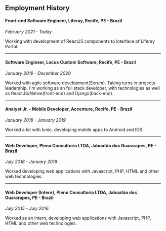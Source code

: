 ## Employment History

#### Front-end Software Engineer, Liferay, Recife, PE - Brazil
*February 2021 - Today*

Working with development of ReactJS components to interface of Liferay Portal.

---

#### Software Engineer, Locus Custom Software, Recife, PE - Brazil
*January 2019 - December 2020*

Worked with agile software development(Scrum). Taking
turns in projects leadership. I'm working as an full stack developer, with
technologies as well as ReactJS/Native(front-end) and Django(back-end).

---

#### Analyst Jr. - Mobile Developer, Accenture, Recife, PE - Brazil
*January 2018 - January 2019*

Worked a lot with Ionic, developing mobile apps to Android and IOS.

---

#### Web Developer, Pleno Consultoria LTDA, Jaboatão dos Guararapes, PE - Brazil
*July 2016 - January 2018*

Worked developing web applications with Javascript, PHP, HTML and other
web technologies.

---

#### Web Developer (Intern), Pleno Consultoria LTDA, Jaboatão dos Guararapes, PE - Brazil
*July 2015 - July 2016*

Worked as an intern, developing web applications with Javascript, PHP, HTML
and other web technologies.

